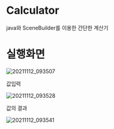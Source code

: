 # Calculator
java와 SceneBuilder를 이용한 간단한 계산기


# 실행화면

![20211112_093507](https://user-images.githubusercontent.com/93520535/141393899-df452518-40c0-413c-a7d5-d8a7c0277093.png)

값입력

![20211112_093528](https://user-images.githubusercontent.com/93520535/141394081-64b8c147-121f-432e-9d50-11eb61f1ff1e.png)

값의 결과

![20211112_093541](https://user-images.githubusercontent.com/93520535/141394091-44151f0f-87e4-43b6-b482-50ba1424ae3c.png)
